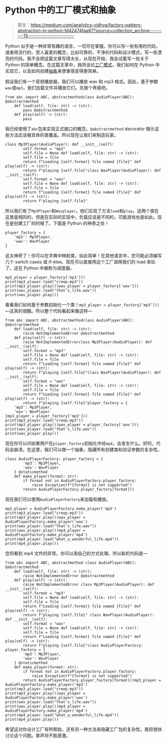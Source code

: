 # Python 中的工厂模式和抽象

> 原文：<https://medium.com/analytics-vidhya/factory-pattern-abstraction-in-python-fd42474faa87?source=collection_archive---------15----------------------->

Python 似乎是一种非常有趣的语言，一切尽在掌握。你可以写一些有用的代码，或者用流行的、受人喜爱的概念，比如可靠的、干净的代码和设计模式，写一些漂亮的代码。我不会把这篇文章写得太长，从现在开始，我会试着写一些关于 Python 的简单概念。在这篇文章中，我将谈论[工厂模式](https://en.wikipedia.org/wiki/Factory_method_pattern)，我们如何在 Python 中实现它，以及如何创建[抽象](https://en.wikipedia.org/wiki/Abstraction_(computer_science))来使事情变得更简单。

假设我们有一个音频播放器，我们可以播放 wav 和 mp3 格式。因此，基于参数`wav`或`mp3`，我们加载文件并播放它们。先做个界面吧。

```
from abc import ABC, abstractmethodclass AudioPlayer(ABC): @abstractmethod
    def load(self, file: str) -> (str):
        pass @abstractmethod
    def play(self) -> (str):
        pass
```

我已经使用了`abc`包来实现正式接口的概念。`@abstractmethod` decorator 暗示这些方法应该被具体的类覆盖。所以现在让我们来制造玩家。

```
class Mp3Player(AudioPlayer): def __init__(self):
        self.format = "mp3"
        self.file = None def load(self, file: str) -> (str):
        self.file = file
        return f"Loading {self.format} file named {file}" def play(self) -> (str):
        return f"playing {self.file}"class WavPlayer(AudioPlayer): def __init__(self):
        self.format = "wav"
        self.file = None def load(self, file: str) -> (str):
        self.file = file
        return f"Loading {self.format} file named {file}" def play(self) -> (str):
        return f"playing {self.file}"
```

所以我们有了`Mp3Player`和`Wavplayer`。他们实现了方法`load`和`play`。这两个类在这里是相同的，但是在实际的实现中，负载应该是不同的，可能游戏也是如此。现在是创建工厂的时候了。下面是 Python 的神奇之处！

```
player_factory = {
    'mp3': Mp3Player,
    'wav': WavPlayer
}
```

这太神奇了！你可以在字典中映射类，如此简单！在其他语言中，您可能必须编写几个 switch cases 或 if-else。现在可以直接用这个工厂调用我们的 load 来玩了。这在 Python 中被称为调度器。

```
mp3_player = player_factory['mp3']()
print(mp3_player.load("creep.mp3"))
print(mp3_player.play())wav_player = player_factory['wav']()
print(wav_player.load("that's_life.wav"))
print(wav_player.play())
```

看看我们如何基于参数初始化一个类！`mp3_player = player_factory[‘mp3’]()` —这真的很酷。所以整个代码看起来像这样—

```
from abc import ABC, abstractmethodclass AudioPlayer(ABC): @abstractmethod
    def load(self, file: str) -> (str):
        raise NotImplementedError @abstractmethod
    def play(self) -> (str):
        raise NotImplementedErrorclass Mp3Player(AudioPlayer): def __init__(self):
        self.format = "mp3"
        self.file = None def load(self, file: str) -> (str):
        self.file = file
        return f"Loading {self.format} file named {file}" def play(self) -> (str):
        return f"playing {self.file}"class WavPlayer(AudioPlayer): def __init__(self):
        self.format = "wav"
        self.file = None def load(self, file: str) -> (str):
        self.file = file
        return f"Loading {self.format} file named {file}" def play(self) -> (str):
        return f"playing {self.file}"player_factory = {
    'mp3': Mp3Player,
    'wav': WavPlayer
}mp3_player = player_factory['mp3']()
print(mp3_player.load("creep.mp3"))
print(mp3_player.play())wav_player = player_factory['wav']()
print(wav_player.load("that's_life.wav"))
print(wav_player.play())
```

现在你可以问如果用户在`player_factory`初始化中给`mp4`，会发生什么。好的，代码会崩溃。在这里，我们可以做一个抽象，隐藏所有创建类和验证参数的复杂性。

```
class AudioPlayerFactory: player_factory = {
        'mp3': Mp3Player,
        'wav': WavPlayer
    } @staticmethod
    def make_player(format: str):
        if format not in AudioPlayerFactory.player_factory:
            raise Exception(f"{format} is not supported")
        return AudioPlayerFactory.player_factory[format]()
```

现在我们可以使用`AudioPlayerFactory`来加载和播放。

```
mp3_player = AudioPlayerFactory.make_player('mp3')
print(mp3_player.load("creep.mp3"))
print(mp3_player.play())wav_player = AudioPlayerFactory.make_player('wav')
print(wav_player.load("that's_life.wav"))
print(wav_player.play())mp4_player = AudioPlayerFactory.make_player('mp4')
print(mp4_player.load("what_a_wonderful_life.mp4"))
print(mp4_player.play())
```

您将看到 mp4 文件的异常。你可以用自己的方式处理。所以新的代码是—

```
from abc import ABC, abstractmethod class AudioPlayer(ABC): @abstractmethod
    def load(self, file: str) -> (str):
        raise NotImplementedError @abstractmethod
    def play(self) -> (str):
        raise NotImplementedError class Mp3Player(AudioPlayer): def __init__(self):
        self.format = "mp3"
        self.file = None def load(self, file: str) -> (str):
        self.file = file
        return f"Loading {self.format} file named {file}" def play(self) -> (str):
        return f"playing {self.file}" class WavPlayer(AudioPlayer): def __init__(self):
        self.format = "wav"
        self.file = None def load(self, file: str) -> (str):
        self.file = file
        return f"Loading {self.format} file named {file}" def play(self) -> (str):
        return f"playing {self.file}"class AudioPlayerFactory: player_factory = {
        'mp3': Mp3Player,
        'wav': WavPlayer
    } @staticmethod
    def make_player(format: str):
        if format not in AudioPlayerFactory.player_factory:
            raise Exception(f"{format} is not supported")
        return AudioPlayerFactory.player_factory[format]()mp3_player = AudioPlayerFactory.make_player('mp3')
print(mp3_player.load("creep.mp3"))
print(mp3_player.play())wav_player = AudioPlayerFactory.make_player('wav')
print(wav_player.load("that's_life.wav"))
print(wav_player.play())mp4_player = AudioPlayerFactory.make_player('mp4')
print(mp4_player.load("what_a_wonderful_life.mp4"))
print(mp4_player.play())
```

希望这对你设计工厂有所帮助。还有另一种方法来隐藏工厂包的复杂性。我将很快讨论这个问题。掌声将不胜感激。
